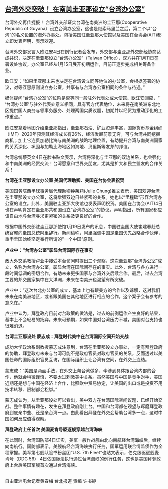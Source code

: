 <!--1612433154000-->
[台湾外交突破！ 在南美圭亚那设立“台湾办公室”](https://www.rfa.org/mandarin/yataibaodao/gangtai/hcm0204a-02042021050416.html)
------

<p>台湾外交再传捷报！ 台湾外交部证实台湾在南美洲的圭亚那(Cooperative Republic of Guyana）设立台湾办公室，这也是继索马里兰之后，第二个以“台湾”的名义设置的海外办事处。包括美国驻圭亚那大使馆以及美国在台协会(AIT)都立即发表声明，表示欢迎。</p><p>台湾外交部发言人欧江安4日在例行记者会发布，外交部与圭亚那外交部经协商达成共识，决定在圭亚那设立“台湾办公室”（Taiwan Office），双方并在1月11日签署设处协议，办公室已经从1月15日展开初期运作，目前正逐步完成相关筹备作业。</p><p>欧江安：“如果圭亚那未来也决定在台湾设立同等地位的办公室，会根据签署的协议，对等互惠原则设立办公室，并享有与台湾办公室相同的条件与待遇。”</p><p>媒体提问“台湾办公室”的位阶是否等同一般驻外代表处或大使馆、欧江安回应，“ ‘台湾办公室’与驻外代表处意义相同，具有官方代表地位，未来将在南美洲东北地区提供国人商务与领事务服务、处理两国实质议题，初期并以经贸为推动深化的工作重点。”</p><p>欧江安拿着地图介绍圭亚那指出，圭亚那石油、矿业资源丰富，国际货币基金组织（IMF）2020年预测其经济成长有26%，经济发展前景无穷，可与台湾共同挖掘商机；加上它连贯加勒比海与南美洲的战略地理位置，有助提升台湾与南美洲国家的关系深化、巩固与加勒比海地区如海地、贝里斯等友邦的邦谊。</p><p>台湾总统蔡英文4日在脸书贴文表示，台湾将深化与圭亚那的双边关系，也会强化和中南美洲的经贸交流！台湾愿意和世界交朋友，尤其是扩大和民主盟友的合作关系！</p><p><strong>台湾在圭亚那设立办公室 美国代理助卿、美国在台协会表祝贺</strong></p><p>美国国务院西半球事务局代理助卿钟茱莉(Julie Chung)推文表示，美国欢迎台湾在圭亚那设立办公室，这将增强双边日益紧密的关系。她也以“里程碑”形容台湾办公室的设立。此外，美国驻圭亚那大使馆也发表声明祝贺。美国在台协会(AIT)4日也在声明肯定在圭亚那共和国设立“台湾办公室”的协议。声明指出，所有国家都应该自由地与台湾寻求更紧密的关系及更良好的合作。</p><p>根据中国外交部驻圭亚那那使馆1月19日发布的讯息，中国驻圭国大使崔建春赴总统官邸向圭国总统阿里辞行。新闻稿称，阿里强调中国是圭国优先战略合作伙伴，重申圭国始终坚定奉行所谓的“一个中国”原则。</p><p><strong>卢业中：“台湾办公室”彰显台湾国际存在事实</strong></p><p>政大外交系教授卢业中接受本台访问时提出三个观察，这次圭亚那“台湾办公室”成立，名称为台湾办公室，彰显台湾在国际间存在的事实。此外，台湾与各方进行一段时间低调的密切合作，有助未来更多国家与台湾外交后续合作。最后，过去台湾主要的邦交国家集中在大洋洲，未来在南美洲也渴望有所突破。</p><p>卢业中：“这次台北办公室的成立，基本上也有跟美方的合作以及谅解，这对我们未来在南美洲地区，或者跟美国在其他地区进行相应的合作，这个案子会有参考的意义在。”</p><p>卢业中认为，拜登政府目前对台政策的做法是，过去的前例运作产生良好的结果，基本上不会轻易的扬弃。未来可预期，如果中国对台湾压力不减，美国对台支持也很难消退。</p><p><strong>台湾圭亚那设处 蒙志成：拜登时代美中在台湾国际空间开始交战</strong></p><p>成功大学政治系副教授蒙志成注意到，台湾在圭亚那设立办事处，一定有拜登政府的协助，拜登政府未来与台湾可能不是政府官员对政府官员的关系，反而透过以美国任命的国际组织官员互访，在国际组织上让台湾有空间，在外交上连结。</p><p>蒙志成：“美国是两面手法，在外交上帮台湾做多，牵涉到具体跟台湾内部的合作，他就会稍微谨慎，不要太过刺激美中关系。虽然美国与中国是竞争对手，美国近期还是想与中国在经济上合作，比照欧中贸易协定，让美国的出口或是投资不用技术转移、限制都会松绑。”</p><p>蒙志成认为，从圭亚那设处可以看出，美中双方在台湾国际空间议题，已经开始交战。整件事情有趣在，发生在拜登政府刚上台。中国和台湾都在观望与琢磨拜登政府到底亲中些、还是亲台湾一点。由此看出拜登在外交会帮助台湾多一点，这时中国如何反应值得观察。</p><p><strong>拜登政府上任首次 美国麦肯号驱逐舰穿越台湾海峡</strong></p><p>在此同时，台湾国防部4日证实，美军一艘作战舰由北向南航经台湾海峡后，继续向南航行。国防部表示，美舰航经台湾海峡执行任务，国军运用联合情监侦作为全程掌握。美军第七舰队脸书粉丝团“U.S. 7th Fleet”也贴文表示，伯克级驱逐舰麦肯号（DDG 56） 4日依国际法执行通过台湾海峡的例行任务，这也是美国拜登政府上台后美国军舰首次通过台湾海峡。</p><p><br/>自由亚洲电台记者黄春梅 台北报道 责编 许书婷</p>
